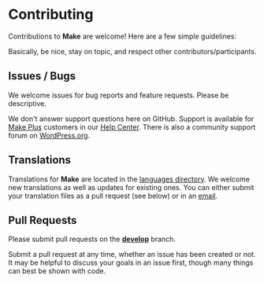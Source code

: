 # Contributing

Contributions to **Make** are welcome! Here are a few simple guidelines:

Basically, be nice, stay on topic, and respect other contributors/participants.

## Issues / Bugs

We welcome issues for bug reports and feature requests. Please be descriptive.

We don't answer support questions here on GitHub. Support is available for [Make Plus](https://thethemefoundry.com/make-buy/) customers in our [Help Center](https://thethemefoundry.com/support/). There is also a community support forum on [WordPress.org](https://wordpress.org/support/theme/make).

## Translations

Translations for **Make** are located in the [languages directory](https://github.com/thethemefoundry/make/tree/develop/src/languages). We welcome new translations as well as updates for existing ones. You can either submit your translation files as a pull request (see below) or in an [email](https://thethemefoundry.com/contact/).

## Pull Requests

Please submit pull requests on the [**develop**](https://github.com/thethemefoundry/make/tree/develop) branch.

Submit a pull request at any time, whether an issue has been created or not. It may be helpful to discuss your goals in an issue first, though many things can best be shown with code.